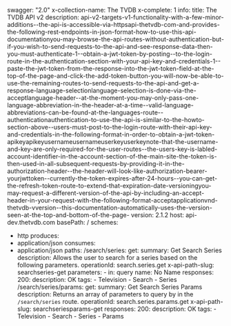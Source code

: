 swagger: "2.0"
x-collection-name: The TVDB
x-complete: 1
info:
  title: The TVDB API v2
  description: api-v2-targets-v1-functionality-with-a-few-minor-additions--the-api-is-accessible-via-httpsapi-thetvdb-com-and-provides-the-following-rest-endpoints-in-json-format-how-to-use-this-api-documentationyou-may-browse-the-api-routes-without-authentication-but-if-you-wish-to-send-requests-to-the-api-and-see-response-data-then-you-must-authenticate-1--obtain-a-jwt-token-by-posting--to-the-login-route-in-the-authentication-section-with-your-api-key-and-credentials-1--paste-the-jwt-token-from-the-response-into-the-jwt-token-field-at-the-top-of-the-page-and-click-the-add-token-button-you-will-now-be-able-to-use-the-remaining-routes-to-send-requests-to-the-api-and-get-a-response-language-selectionlanguage-selection-is-done-via-the-acceptlanguage-header--at-the-moment-you-may-only-pass-one-language-abbreviation-in-the-header-at-a-time--valid-language-abbreviations-can-be-found-at-the-languages-route--authenticationauthentication-to-use-the-api-is-similar-to-the-howto-section-above--users-must-post-to-the-login-route-with-their-api-key-and-credentials-in-the-following-format-in-order-to-obtain-a-jwt-token-apikeyapikeyusernameusernameuserkeyuserkeynote-that-the-username-and-key-are-only-required-for-the-user-routes--the-users-key-is-labled-account-identifier-in-the-account-section-of-the-main-site-the-token-is-then-used-in-all-subsequent-requests-by-providing-it-in-the-authorization-header--the-header-will-look-like-authorization-bearer-yourjwttoken--currently-the-token-expires-after-24-hours--you-can-get-the-refresh-token-route-to-extend-that-expiration-date-versioningyou-may-request-a-different-version-of-the-api-by-including-an-accept-header-in-your-request-with-the-following-format-acceptapplicationvnd-thetvdb-vversion--this-documentation-automatically-uses-the-version-seen-at-the-top-and-bottom-of-the-page-
  version: 2.1.2
host: api-dev.thetvdb.com
basePath: /
schemes:
- http
produces:
- application/json
consumes:
- application/json
paths:
  /search/series:
    get:
      summary: Get Search Series
      description: Allows the user to search for a series based on the following parameters.
      operationId: search.series.get
      x-api-path-slug: searchseries-get
      parameters:
      - in: query
        name: No Name
      responses:
        200:
          description: OK
      tags:
      - Television
      - Search
      - Series
  /search/series/params:
    get:
      summary: Get Search Series Params
      description: Returns an array of parameters to query by in the `/search/series`
        route.
      operationId: search.series.params.get
      x-api-path-slug: searchseriesparams-get
      responses:
        200:
          description: OK
      tags:
      - Television
      - Search
      - Series
      - Params